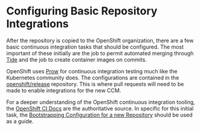 # Configuring Basic Repository Integrations

After the repository is copied to the OpenShift organization, there are a few basic
continuous integration tasks that should be configured. The most important of these
initially are the job to permit automated merging through [Tide][tide]
and the job to create container images on commits.

OpenShift uses [Prow][prow] for continuous integration testing much like the Kubernetes community does.
The configurations are contained in the [openshift/release][openshift-release]
repository. This is where pull requests will need to be made to enable integrations
for the new CCM.

For a deeper understanding of the OpenShift continuous integration tooling, the
[OpenShift CI Docs][ci-docs] are the authoritative source.  In specific for this initial task, the
[Bootstrapping Configuration for a new Repository][bootstrapping] should be used as a guide.

[tide]: https://github.com/kubernetes/test-infra/tree/master/prow/tide
[prow]: https://github.com/kubernetes/test-infra/tree/master/prow
[openshift-release]: https://github.com/openshift/release
[ci-docs]: https://docs.ci.openshift.org/
[bootstrapping]: https://docs.ci.openshift.org/docs/how-tos/onboarding-a-new-component/#bootstrapping-configuration-for-a-new-repository
